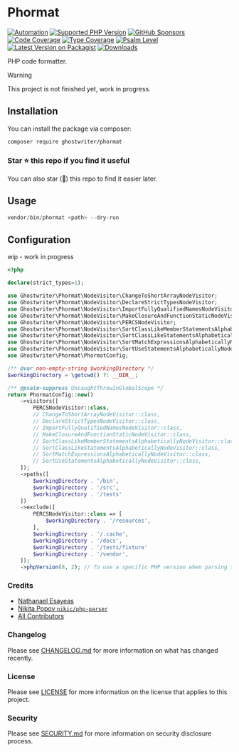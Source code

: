 # Phormat

[![Automation](https://github.com/ghostwriter/phormat/actions/workflows/automation.yml/badge.svg)](https://github.com/ghostwriter/phormat/actions/workflows/automation.yml)
[![Supported PHP Version](https://badgen.net/packagist/php/ghostwriter/phormat?color=8892bf)](https://www.php.net/supported-versions)
[![GitHub Sponsors](https://img.shields.io/github/sponsors/ghostwriter?label=Sponsor+@ghostwriter/phormat&logo=GitHub+Sponsors)](https://github.com/sponsors/ghostwriter)
[![Code Coverage](https://codecov.io/gh/ghostwriter/phormat/branch/main/graph/badge.svg)](https://codecov.io/gh/ghostwriter/phormat)
[![Type Coverage](https://shepherd.dev/github/ghostwriter/phormat/coverage.svg)](https://shepherd.dev/github/ghostwriter/phormat)
[![Psalm Level](https://shepherd.dev/github/ghostwriter/phormat/level.svg)](https://psalm.dev/docs/running_psalm/error_levels)
[![Latest Version on Packagist](https://badgen.net/packagist/v/ghostwriter/phormat)](https://packagist.org/packages/ghostwriter/phormat)
[![Downloads](https://badgen.net/packagist/dt/ghostwriter/phormat?color=blue)](https://packagist.org/packages/ghostwriter/phormat)

PHP code formatter.

> [!WARNING]
>
> This project is not finished yet, work in progress.

## Installation

You can install the package via composer:

``` bash
composer require ghostwriter/phormat
```

### Star ⭐️ this repo if you find it useful

You can also star (🌟) this repo to find it easier later.

## Usage

```php
vendor/bin/phormat <path> --dry-run
```

## Configuration

wip - work in progress

```php
<?php

declare(strict_types=1);

use Ghostwriter\Phormat\NodeVisitor\ChangeToShortArrayNodeVisitor;
use Ghostwriter\Phormat\NodeVisitor\DeclareStrictTypesNodeVisitor;
use Ghostwriter\Phormat\NodeVisitor\ImportFullyQualifiedNamesNodeVisitor;
use Ghostwriter\Phormat\NodeVisitor\MakeClosureAndFunctionStaticNodeVisitor;
use Ghostwriter\Phormat\NodeVisitor\PERCSNodeVisitor;
use Ghostwriter\Phormat\NodeVisitor\SortClassLikeMemberStatementsAlphabeticallyNodeVisitor;
use Ghostwriter\Phormat\NodeVisitor\SortClassLikeStatementsAlphabeticallyNodeVisitor;
use Ghostwriter\Phormat\NodeVisitor\SortMatchExpressionsAlphabeticallyNodeVisitor;
use Ghostwriter\Phormat\NodeVisitor\SortUseStatementsAlphabeticallyNodeVisitor;
use Ghostwriter\Phormat\PhormatConfig;

/** @var non-empty-string $workingDirectory */
$workingDirectory = \getcwd() ?: __DIR__;

/** @psalm-suppress UncaughtThrowInGlobalScope */
return PhormatConfig::new()
    ->visitors([
        PERCSNodeVisitor::class,
        // ChangeToShortArrayNodeVisitor::class,
        // DeclareStrictTypesNodeVisitor::class,
        // ImportFullyQualifiedNamesNodeVisitor::class,
        // MakeClosureAndFunctionStaticNodeVisitor::class,
        // SortClassLikeMemberStatementsAlphabeticallyNodeVisitor::class,
        // SortClassLikeStatementsAlphabeticallyNodeVisitor::class,
        // SortMatchExpressionsAlphabeticallyNodeVisitor::class,
        // SortUseStatementsAlphabeticallyNodeVisitor::class,
    ]);
    ->paths([
        $workingDirectory . '/bin',
        $workingDirectory . '/src', 
        $workingDirectory . '/tests'
    ])
    ->exclude([
        PERCSNodeVisitor::class => [
            $workingDirectory . '/resources',
        ],
        $workingDirectory . '/.cache',
        $workingDirectory . '/docs',
        $workingDirectory . '/tests/fixture'
        $workingDirectory . '/vendor',
    ]);
    ->phpVersion(8, 2); // To use a specific PHP version when parsing the code
```

### Credits

- [Nathanael Esayeas](https://github.com/ghostwriter)
- [Nikita Popov `nikic/php-parser`](https://github.com/nikic/php-parser)
- [All Contributors](https://github.com/ghostwriter/phormat/contributors)

### Changelog

Please see [CHANGELOG.md](./CHANGELOG.md) for more information on what has changed recently.

### License

Please see [LICENSE](./LICENSE) for more information on the license that applies to this project.

### Security

Please see [SECURITY.md](./SECURITY.md) for more information on security disclosure process.
